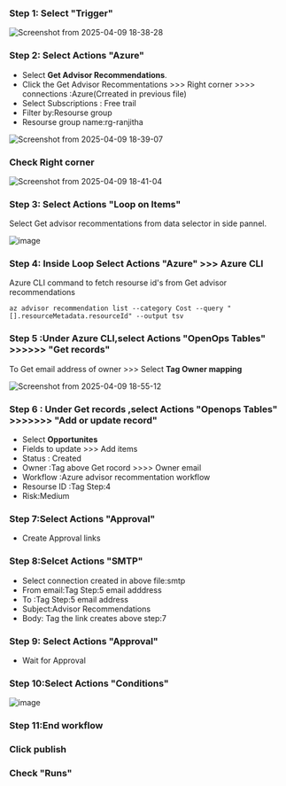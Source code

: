 ### **Step 1:** Select "**Trigger**"

![Screenshot from 2025-04-09 18-38-28](https://github.com/user-attachments/assets/282613b7-c36b-4d4a-9ce8-e0b35b976b32)

### **Step 2**: Select Actions "**Azure**"

- Select **Get Advisor Recommendations**.
- Click the Get Advisor Recommentations >>> Right corner >>>> connections :Azure(Crreated in previous file)
- Select Subscriptions : Free trail
- Filter by:Resourse group
- Resourse group name:rg-ranjitha
  
![Screenshot from 2025-04-09 18-39-07](https://github.com/user-attachments/assets/72e6de4f-b85b-4f21-bf25-25aeae869498)

### Check Right corner

![Screenshot from 2025-04-09 18-41-04](https://github.com/user-attachments/assets/50e7dd45-f337-4c76-8e92-59e4bec78e03)


### **Step 3:** Select Actions "**Loop on Items**"

Select Get advisor recommentations from data selector in side pannel. 

![image](https://github.com/user-attachments/assets/87ee6ce1-7713-4ebb-82fe-d98bdb20376e)


### **Step 4:** Inside Loop Select Actions "**Azure"** >>> Azure CLI
Azure CLI command to fetch resourse id's from Get advisor recommendations
```
az advisor recommendation list --category Cost --query "[].resourceMetadata.resourceId" --output tsv
```
### Step 5 :Under Azure CLI,select Actions "OpenOps Tables"  >>>>>>  "Get records"

To Get email address of owner  >>> Select **Tag Owner mapping**

![Screenshot from 2025-04-09 18-55-12](https://github.com/user-attachments/assets/c989f4e7-9fed-4c3d-9044-bf10ae15fc8d)

### Step 6 : Under Get records ,select Actions "Openops Tables"   >>>>>>>   "Add or update record"

- Select **Opportunites**
- Fields to update >>> Add items
- Status     : Created
- Owner :Tag above Get rocord >>>> Owner email
- Workflow :Azure advisor recommentation workflow
- Resourse ID :Tag Step:4
- Risk:Medium

### Step 7:Select Actions "Approval"
 - Create Approval links

### Step 8:Selcet Actions "SMTP"

 - Select connection created in above file:smtp
 - From email:Tag Step:5 email adddress
 - To :Tag Step:5 email address
 - Subject:Advisor Recommendations
 - Body: Tag the link creates above step:7

### Step 9: Select Actions "Approval"

- Wait for Approval

### Step 10:Select Actions "Conditions"

![image](https://github.com/user-attachments/assets/6a8cd405-4cf4-4db7-add6-7ce05e974e2f)

### Step 11:End workflow

### Click publish

### Check "Runs"





































